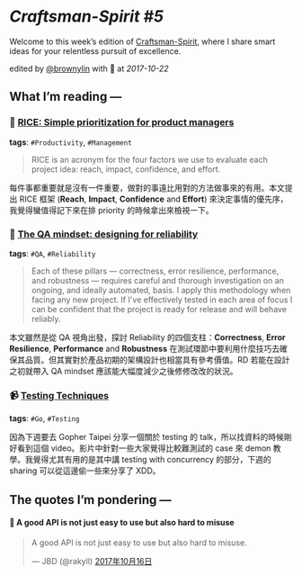 # *Craftsman-Spirit #5*

Welcome to this week’s edition of [Craftsman-Spirit](https://tinyletter.com/craftsman-spirit), where I share smart ideas for your relentless pursuit of excellence.

edited by [@brownylin](https://twitter.com/brownylin) with 💖 at *2017-10-22*


## **What I’m reading —**

### 🔖 [RICE: Simple prioritization for product managers](https://blog.intercom.com/rice-simple-prioritization-for-product-managers/)

**tags**: `#Productivity`, `#Management`

> RICE is an acronym for the four factors we use to evaluate each project idea: reach, impact, confidence, and effort.

每件事都重要就是沒有一件重要，做對的事遠比用對的方法做事來的有用。本文提出 RICE 框架 (**Reach**, **Impact**, **Confidence** and **Effort**) 來決定事情的優先序，我覺得蠻值得記下來在排 priority 的時候拿出來檢視一下。


###  🔖 [The QA mindset: designing for reliability](https://www.fastly.com/blog/q-mindset-designing-reliability)

**tags**: `#QA`, `#Reliability`

> Each of these pillars — correctness, error resilience, performance, and robustness — requires careful and thorough investigation on an ongoing, and ideally automated, basis. I apply this methodology when facing any new project. If I've effectively tested in each area of focus I can be confident that the project is ready for release and will behave reliably.

本文雖然是從 QA 視角出發，探討 Reliability 的四個支柱：**Correctness**, **Error Resilience**, **Performance** and **Robustness** 在測試環節中要利用什麼技巧去確保其品質。但其實對於產品初期的架構設計也相當具有參考價值。RD 若能在設計之初就帶入 QA mindset 應該能大幅度減少之後修修改改的狀況。

### 📹 [Testing Techniques](https://youtu.be/ndmB0bj7eyw)

**tags**: `#Go`, `#Testing`

因為下週要去 Gopher Taipei 分享一個關於 testing 的 talk，所以找資料的時候剛好看到這個 video。影片中針對一些大家覺得比較難測試的 case 來 demon 教學。我覺得尤其有用的是其中講 testing with concurrency 的部分，下週的 sharing 可以從這邊偷一些來分享了 XDD。


## **The quotes I’m pondering —**

#### 📌 A good API is not just easy to use but also hard to misuse

<blockquote class="twitter-tweet" data-lang="zh-tw"><p lang="en" dir="ltr">A good API is not just easy to use but also hard to misuse.</p>&mdash; JBD (@rakyll) <a href="https://twitter.com/rakyll/status/919967096787820549?ref_src=twsrc%5Etfw">2017年10月16日</a></blockquote>